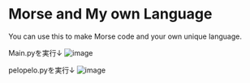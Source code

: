 # Morse and My own Language
You can use this to make Morse code and your own unique language.

Main.pyを実行↓
![image](https://github.com/hs02uly/Morse-and-My-own-Lang/assets/100026529/76b852bc-0a0b-4d9f-9660-f9b3e880186a)

pelopelo.pyを実行↓
![image](https://github.com/hs02uly/Morse-and-My-own-Lang/assets/100026529/135bf649-8abf-4e0e-9ac1-6004e07120b3)


